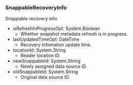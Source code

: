 ### SnappableRecoveryInfo
Snappable recovery info.

- isRefreshInProgressOpt: System.Boolean
  - Whether snapshot metadata refresh is in progress.
- lastUpdatedTimeOpt: DateTime
  - Recovery infomation update time.
- locationId: System.String
  - Reader location ID.
- newSnappableId: System.String
  - Newly assigned data source ID.
- oldSnappableId: System.String
  - Original data source ID.
